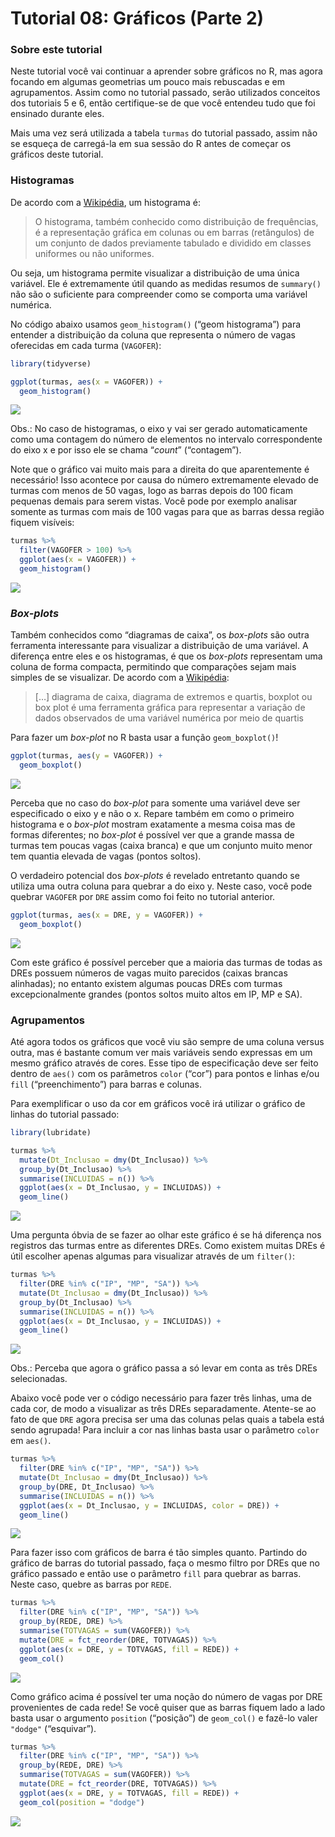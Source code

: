 Tutorial 08: Gráficos (Parte 2)
================

### Sobre este tutorial

Neste tutorial você vai continuar a aprender sobre gráficos no R, mas
agora focando em algumas geometrias um pouco mais rebuscadas e em
agrupamentos. Assim como no tutorial passado, serão utilizados conceitos
dos tutoriais 5 e 6, então certifique-se de que você entendeu tudo que
foi ensinado durante eles.

Mais uma vez será utilizada a tabela `turmas` do tutorial passado, assim
não se esqueça de carregá-la em sua sessão do R antes de começar os
gráficos deste tutorial.

### Histogramas

De acordo com a [Wikipédia](https://pt.wikipedia.org/wiki/Histograma),
um histograma é:

> O histograma, também conhecido como distribuição de frequências, é a
> representação gráfica em colunas ou em barras (retângulos) de um
> conjunto de dados previamente tabulado e dividido em classes uniformes
> ou não uniformes.

Ou seja, um histograma permite visualizar a distribuição de uma única
variável. Ele é extremamente útil quando as medidas resumos de
`summary()` não são o suficiente para compreender como se comporta uma
variável numérica.

No código abaixo usamos `geom_histogram()` (“geom histograma”) para
entender a distribuição da coluna que representa o número de vagas
oferecidas em cada turma (`VAGOFER`):

``` r
library(tidyverse)

ggplot(turmas, aes(x = VAGOFER)) +
  geom_histogram()
```

<img src="README_files/figure-gfm/unnamed-chunk-2-1.png" style="display: block; margin: auto;" />

Obs.: No caso de histogramas, o eixo y vai ser gerado automaticamente
como uma contagem do número de elementos no intervalo correspondente do
eixo x e por isso ele se chama “*count*” (“contagem”).

Note que o gráfico vai muito mais para a direita do que aparentemente é
necessário\! Isso acontece por causa do número extremamente elevado de
turmas com menos de 50 vagas, logo as barras depois do 100 ficam
pequenas demais para serem vistas. Você pode por exemplo analisar
somente as turmas com mais de 100 vagas para que as barras dessa região
fiquem visíveis:

``` r
turmas %>%
  filter(VAGOFER > 100) %>%
  ggplot(aes(x = VAGOFER)) +
  geom_histogram()
```

<img src="README_files/figure-gfm/unnamed-chunk-3-1.png" style="display: block; margin: auto;" />

### *Box-plots*

Também conhecidos como “diagramas de caixa”, os *box-plots* são outra
ferramenta interessante para visualizar a distribuição de uma variável.
A diferença entre eles e os histogramas, é que os *box-plots*
representam uma coluna de forma compacta, permitindo que comparações
sejam mais simples de se visualizar. De acordo com a
[Wikipédia](https://pt.wikipedia.org/wiki/Diagrama_de_caixa):

> \[…\] diagrama de caixa, diagrama de extremos e quartis, boxplot ou
> box plot é uma ferramenta gráfica para representar a variação de dados
> observados de uma variável numérica por meio de quartis

Para fazer um *box-plot* no R basta usar a função `geom_boxplot()`\!

``` r
ggplot(turmas, aes(y = VAGOFER)) +
  geom_boxplot()
```

<img src="README_files/figure-gfm/unnamed-chunk-4-1.png" style="display: block; margin: auto;" />

Perceba que no caso do *box-plot* para somente uma variável deve ser
especificado o eixo y e não o x. Repare também em como o primeiro
histograma e o *box-plot* mostram exatamente a mesma coisa mas de formas
diferentes; no *box-plot* é possível ver que a grande massa de turmas
tem poucas vagas (caixa branca) e que um conjunto muito menor tem
quantia elevada de vagas (pontos soltos).

O verdadeiro potencial dos *box-plots* é revelado entretanto quando se
utiliza uma outra coluna para quebrar a do eixo y. Neste caso, você pode
quebrar `VAGOFER` por `DRE` assim como foi feito no tutorial anterior.

``` r
ggplot(turmas, aes(x = DRE, y = VAGOFER)) +
  geom_boxplot()
```

<img src="README_files/figure-gfm/unnamed-chunk-5-1.png" style="display: block; margin: auto;" />

Com este gráfico é possível perceber que a maioria das turmas de todas
as DREs possuem números de vagas muito parecidos (caixas brancas
alinhadas); no entanto existem algumas poucas DREs com turmas
excepcionalmente grandes (pontos soltos muito altos em IP, MP e SA).

### Agrupamentos

Até agora todos os gráficos que você viu são sempre de uma coluna versus
outra, mas é bastante comum ver mais variáveis sendo expressas em um
mesmo gráfico através de cores. Esse tipo de especificação deve ser
feito dentro de `aes()` com os parâmetros `color` (“cor”) para pontos e
linhas e/ou `fill` (“preenchimento”) para barras e colunas.

Para exemplificar o uso da cor em gráficos você irá utilizar o gráfico
de linhas do tutorial passado:

``` r
library(lubridate)

turmas %>%
  mutate(Dt_Inclusao = dmy(Dt_Inclusao)) %>%
  group_by(Dt_Inclusao) %>%
  summarise(INCLUIDAS = n()) %>%
  ggplot(aes(x = Dt_Inclusao, y = INCLUIDAS)) +
  geom_line()
```

<img src="README_files/figure-gfm/unnamed-chunk-6-1.png" style="display: block; margin: auto;" />

Uma pergunta óbvia de se fazer ao olhar este gráfico é se há diferença
nos registros das turmas entre as diferentes DREs. Como existem muitas
DREs é útil escolher apenas algumas para visualizar através de um
`filter()`:

``` r
turmas %>%
  filter(DRE %in% c("IP", "MP", "SA")) %>%
  mutate(Dt_Inclusao = dmy(Dt_Inclusao)) %>%
  group_by(Dt_Inclusao) %>%
  summarise(INCLUIDAS = n()) %>%
  ggplot(aes(x = Dt_Inclusao, y = INCLUIDAS)) +
  geom_line()
```

<img src="README_files/figure-gfm/unnamed-chunk-7-1.png" style="display: block; margin: auto;" />

Obs.: Perceba que agora o gráfico passa a só levar em conta as três DREs
selecionadas.

Abaixo você pode ver o código necessário para fazer três linhas, uma de
cada cor, de modo a visualizar as três DREs separadamente. Atente-se ao
fato de que `DRE` agora precisa ser uma das colunas pelas quais a tabela
está sendo agrupada\! Para incluir a cor nas linhas basta usar o
parâmetro `color` em `aes()`.

``` r
turmas %>%
  filter(DRE %in% c("IP", "MP", "SA")) %>%
  mutate(Dt_Inclusao = dmy(Dt_Inclusao)) %>%
  group_by(DRE, Dt_Inclusao) %>%
  summarise(INCLUIDAS = n()) %>%
  ggplot(aes(x = Dt_Inclusao, y = INCLUIDAS, color = DRE)) +
  geom_line()
```

<img src="README_files/figure-gfm/unnamed-chunk-8-1.png" style="display: block; margin: auto;" />

Para fazer isso com gráficos de barra é tão simples quanto. Partindo do
gráfico de barras do tutorial passado, faça o mesmo filtro por DREs que
no gráfico passado e então use o parâmetro `fill` para quebrar as
barras. Neste caso, quebre as barras por `REDE`.

``` r
turmas %>%
  filter(DRE %in% c("IP", "MP", "SA")) %>%
  group_by(REDE, DRE) %>%
  summarise(TOTVAGAS = sum(VAGOFER)) %>%
  mutate(DRE = fct_reorder(DRE, TOTVAGAS)) %>%
  ggplot(aes(x = DRE, y = TOTVAGAS, fill = REDE)) +
  geom_col()
```

<img src="README_files/figure-gfm/unnamed-chunk-9-1.png" style="display: block; margin: auto;" />

Como gráfico acima é possível ter uma noção do número de vagas por DRE
provenientes de cada rede\! Se você quiser que as barras fiquem lado a
lado basta usar o argumento `position` (“posição”) de `geom_col()` e
fazê-lo valer `"dodge"` (“esquivar”).

``` r
turmas %>%
  filter(DRE %in% c("IP", "MP", "SA")) %>%
  group_by(REDE, DRE) %>%
  summarise(TOTVAGAS = sum(VAGOFER)) %>%
  mutate(DRE = fct_reorder(DRE, TOTVAGAS)) %>%
  ggplot(aes(x = DRE, y = TOTVAGAS, fill = REDE)) +
  geom_col(position = "dodge")
```

<img src="README_files/figure-gfm/unnamed-chunk-10-1.png" style="display: block; margin: auto;" />
